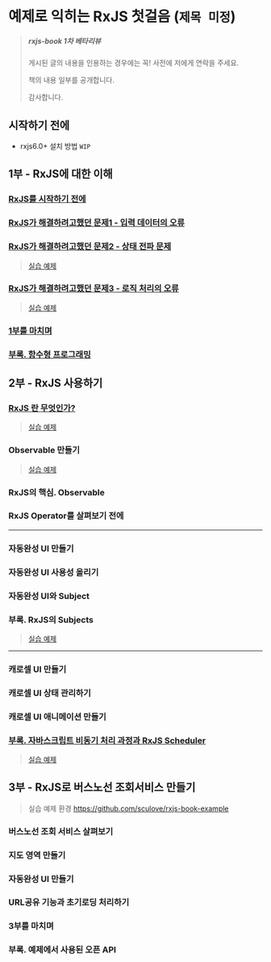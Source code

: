 # 예제로 익히는 RxJS 첫걸음 (`제목 미정`)

> ##### rxjs-book 1차 베타리뷰
> 
> 게시된 글의 내용을 인용하는 경우에는 꼭! 사전에 저에게 연락을 주세요.
> 
> 책의 내용 일부를 공개합니다.
> 
> 감사합니다.

## 시작하기 전에
- rxjs6.0+ 설치 방법 `WIP`

## 1부 - RxJS에 대한 이해
### [RxJS를 시작하기 전에](./docs/part1/01.intro.md)

### [RxJS가 해결하려고했던 문제1 - 입력 데이터의 오류](http://sculove.github.io/blog/2017/06/30/rxjsbook1/)

### [RxJS가 해결하려고했던 문제2 - 상태 전파 문제](http://sculove.github.io/blog/2017/07/26/rxjsbook2/)

> [실습 예제](https://github.com/sculove/rxjs-book/tree/master/part1/02.state)

### [RxJS가 해결하려고했던 문제3 - 로직 처리의 오류](http://sculove.github.io/blog/2017/07/26/rxjsbook3/)

> [실습 예제](https://github.com/sculove/rxjs-book/tree/master/part1/03.logic)

### [1부를 마치며](./docs/part1/05.summary.md)

### [부록. 함수형 프로그래밍](./docs/part1/99.functional.md)


## 2부 - RxJS 사용하기
### [RxJS 란 무엇인가?](http://sculove.github.io/blog/2017/10/07/rxjsbook4/)

> [실습 예제](https://github.com/sculove/rxjs-book/tree/master/part2/01.rxjs)

### Observable 만들기

> [실습 예제](https://github.com/sculove/rxjs-book/tree/master/part2/02.create)

### RxJS의 핵심. Observable

### RxJS Operator를 살펴보기 전에
------------------------
### 자동완성 UI 만들기

### 자동완성 UI 사용성 올리기

### 자동완성 UI와 Subject

### 부록. RxJS의 Subjects

> [실습 예제](https://github.com/sculove/rxjs-book/tree/master/part2/03.autocomplete)

------------------------

### 캐로셀 UI 만들기

### 캐로셀 UI 상태 관리하기

### 캐로셀 UI 애니메이션 만들기

### [부록. 자바스크립트 비동기 처리 과정과 RxJS Scheduler](http://sculove.github.io/blog/2018/01/18/javascriptflow/)


> [실습 예제](https://github.com/sculove/rxjs-book/tree/master/part2/04.carousel)


## 3부 - RxJS로 버스노선 조회서비스 만들기

> 실습 예제 환경 https://github.com/sculove/rxjs-book-example


### 버스노선 조회 서비스 살펴보기

### 지도 영역 만들기

### 자동완성 UI 만들기

### URL공유 기능과 초기로딩 처리하기

### 3부를 마치며

### 부록. 예제에서 사용된 오픈 API


